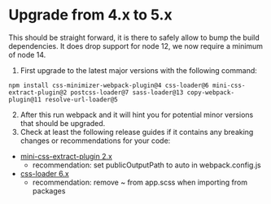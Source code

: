 # Upgrade from 4.x to 5.x

This should be straight forward, it is there to safely allow to bump the build dependencies.
It does drop support for node 12, we now require a minimum of node 14.

1. First upgrade to the latest major versions with the following command:

```
npm install css-minimizer-webpack-plugin@4 css-loader@6 mini-css-extract-plugin@2 postcss-loader@7 sass-loader@13 copy-webpack-plugin@11 resolve-url-loader@5
```

2. After this run webpack and it will hint you for potential minor versions that should be upgraded.
3. Check at least the following release guides if it contains any breaking changes or recommendations for your code:

-   [mini-css-extract-plugin 2.x](https://github.com/webpack-contrib/mini-css-extract-plugin/releases/tag/v2.0.0)
    -   recommendation: set publicOutputPath to auto in webpack.config.js
-   [css-loader 6.x](https://github.com/webpack-contrib/css-loader/releases/tag/v6.0.0)
    -   recommendation: remove ~ from app.scss when importing from packages
